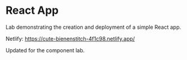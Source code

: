 # React App

Lab demonstrating the creation and deployment of a simple React app.

Netlify: https://cute-bienenstitch-4f1c98.netlify.app/

Updated for the component lab.